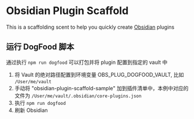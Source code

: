 # Obsidian Plugin Scaffold

This is a scaffolding scent to help you quickly create [Obsidian](https://obsidian.md) plugins

## 运行 DogFood 脚本

通过执行 `npm run dogfood` 可以打包并将 plugin 配置到指定的 vault 中

1. 将 Vault 的绝对路径配置到环境变量 OBS_PLUG_DOGFOOD_VAULT, 比如 `/User/me/vault`
2. 手动将 "obsidian-plugin-scaffold-sample" 加到插件清单中，本例中对应的文件为 `/User/me/vault/.obsidian/core-plugins.json`
3. 执行 `npm run dogfood`
4. 刷新 Obsidian

